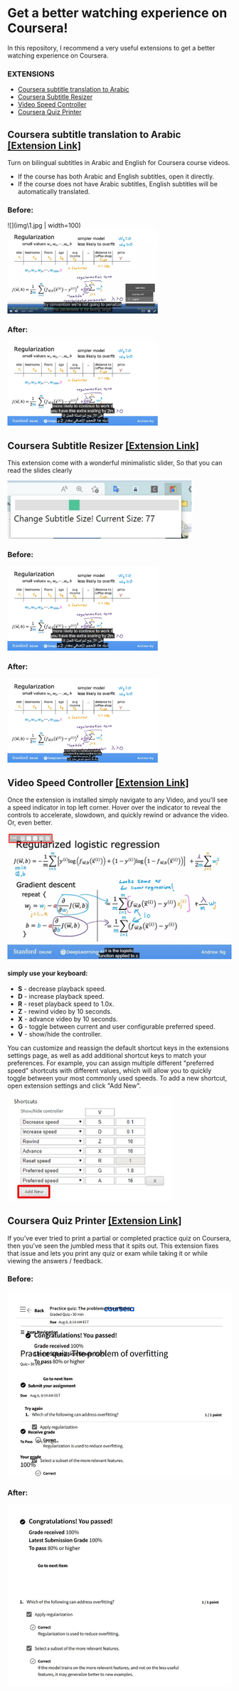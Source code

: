 

# Get a better watching experience on Coursera!

In this repository, I recommend a very useful extensions to get a better watching experience on Coursera.

### EXTENSIONS

- [Coursera subtitle translation to Arabic](https://github.com/imAbdelhadi/coursera-subtitle-translation-arabic)
- [Coursera Subtitle Resizer](https://chrome.google.com/webstore/detail/coursera-subtitle-resizer/eaiabkjipjhalikppkkjoeefjnphgbpe)
- [Video Speed Controller](https://chrome.google.com/webstore/detail/video-speed-controller/nffaoalbilbmmfgbnbgppjihopabppdk)
- [Coursera Quiz Printer](https://chrome.google.com/webstore/detail/coursera-quiz-printer/pkgbcmdpjlnmngdfjicnkppkkmnaejnm?hl=en)

## Coursera subtitle translation to Arabic [[Extension Link]](https://github.com/imAbdelhadi/coursera-subtitle-translation-arabic)

Turn on bilingual subtitles in Arabic and English for Coursera course videos.

- If the course has both Arabic and English subtitles, open it directly.
- If the course does not have Arabic subtitles, English subtitles will be automatically translated.

### Before:
![](img\1.jpg | width=100)
<img src="img\1.jpg" alt="Screenshot_1"  style="zoom: 33%;" />

### After:

<img src="img\2.jpg" alt="Screenshot_2"  style="zoom: 33%;" />



## Coursera Subtitle Resizer [[Extension Link]](https://chrome.google.com/webstore/detail/coursera-subtitle-resizer/eaiabkjipjhalikppkkjoeefjnphgbpe)

This extension come with a wonderful minimalistic slider, So that you can read the slides clearly

<img src="img\3.jpg" alt="Screenshot_3"  style="zoom: 80%;" />

### Before:

<img src="img\2.jpg" alt="Screenshot_2"  style="zoom: 33%;" />

### After:

<img src="img\4.jpg" alt="Screenshot_4"  style="zoom:33%;" />



## Video Speed Controller [[Extension Link]](https://chrome.google.com/webstore/detail/video-speed-controller/nffaoalbilbmmfgbnbgppjihopabppdk)

Once the extension is installed simply navigate to any Video, and you'll see a speed indicator in top left corner. Hover over the indicator to reveal the controls to accelerate, slowdown, and quickly rewind or advance the video. Or, even better.

<img src="img\5.jpg" alt="Screenshot_5"  style="zoom: 67%;" />

####  **simply use your keyboard:**

- **S** - decrease playback speed.
- **D** - increase playback speed.
- **R** - reset playback speed to 1.0x.
- **Z** - rewind video by 10 seconds.
- **X** - advance video by 10 seconds.
- **G** - toggle between current and user configurable preferred speed.
- **V** - show/hide the controller.

You can customize and reassign the default shortcut keys in the extensions settings page, as well as add additional shortcut keys to match your preferences. For example, you can assign multiple different "preferred speed" shortcuts with different values, which will allow you to quickly toggle between your most commonly used speeds. To add a new shortcut, open extension settings and click "Add New".

<img src="img\6.jpg" alt="Screenshot_6" style="zoom: 67%;" />

## Coursera Quiz Printer [[Extension Link]]([https://chrome.google.com/webstore/detail/coursera-quiz-printer/pkgbcmdpjlnmngdfjicnkppkkmnaejnm?hl=en)

If you've ever tried to print a partial or completed practice quiz on Coursera, then you've seen the jumbled mess that it spits out. This extension fixes that issue and lets you print any quiz or exam while taking it or while viewing the answers / feedback.

### Before:

<img src="img\7.jpg" alt="Screenshot_7" style="zoom: 67%;" />

### After:

<img src="img\8.jpg" alt="Screenshot_8" style="zoom: 67%;" />
